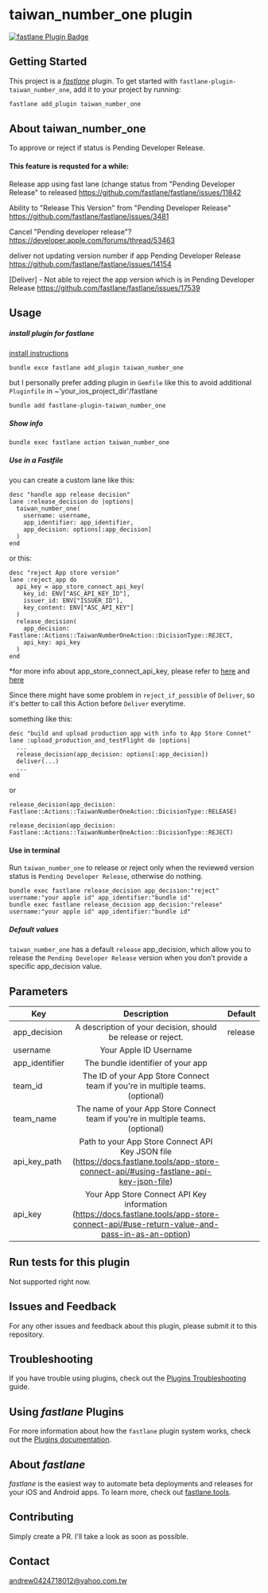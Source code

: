 # taiwan_number_one plugin

[![fastlane Plugin Badge](https://rawcdn.githack.com/fastlane/fastlane/master/fastlane/assets/plugin-badge.svg)](https://rubygems.org/gems/fastlane-plugin-taiwan_number_one)

## Getting Started

This project is a [_fastlane_](https://github.com/fastlane/fastlane) plugin. To get started with `fastlane-plugin-taiwan_number_one`, add it to your project by running:

```bash
fastlane add_plugin taiwan_number_one
```

## About taiwan_number_one

To approve or reject if status is Pending Developer Release.

#### This feature is requsted for a while:

Release app using fast lane (change status from "Pending Developer Release" to released
https://github.com/fastlane/fastlane/issues/11842

Ability to "Release This Version" from "Pending Developer Release"
https://github.com/fastlane/fastlane/issues/3481

Cancel "Pending developer release"?
https://developer.apple.com/forums/thread/53463

deliver not updating version number if app Pending Developer Release
https://github.com/fastlane/fastlane/issues/14154

[Deliver] - Not able to reject the app version which is in Pending Developer Release
https://github.com/fastlane/fastlane/issues/17539

## Usage

##### install plugin for fastlane
[install instructions](https://docs.fastlane.tools/plugins/using-plugins/)
```
bundle exce fastlane add_plugin taiwan_number_one
```
but I personally prefer adding plugin in `Gemfile` like this to avoid additional `Pluginfile` in ~'your_ios_project_dir'/fastlane

```
bundle add fastlane-plugin-taiwan_number_one
```

##### Show info

```
bundle exec fastlane action taiwan_number_one
```

##### Use in a Fastfile

you can create a custom lane like this:
```
desc "handle app release decision"
lane :release_decision do |options|
  taiwan_number_one(
    username: username,
    app_identifier: app_identifier,
    app_decision: options[:app_decision]
  )
end
```

or this:
```
desc "reject App store version"
lane :reject_app do
  api_key = app_store_connect_api_key(
    key_id: ENV["ASC_API_KEY_ID"],
    issuer_id: ENV["ISSUER_ID"],
    key_content: ENV["ASC_API_KEY"]
  )
  release_decision(
    app_decision: Fastlane::Actions::TaiwanNumberOneAction::DicisionType::REJECT,
    api_key: api_key
  )
end
```

*for more info about app_store_connect_api_key, please refer to [here](http://docs.fastlane.tools/actions/app_store_connect_api_key/#app_store_connect_api_key) and [here](http://docs.fastlane.tools/app-store-connect-api/#using-an-app-store-connect-api-key)

Since there might have some problem in `reject_if_possible` of `Deliver`, so it's better to call this Action before `Deliver` everytime.

something like this:
```
desc "build and upload production app with info to App Store Connet"
lane :upload_production_and_testFlight do |options|
  ...
  release_decision(app_decision: options[:app_decision])
  deliver(...)
  ...
end
```

or 

```
release_decision(app_decision: Fastlane::Actions::TaiwanNumberOneAction::DicisionType::RELEASE)

release_decision(app_decision: Fastlane::Actions::TaiwanNumberOneAction::DicisionType::REJECT)
```

#### Use in terminal

Run `taiwan_number_one` to release or reject only when the reviewed version status is `Pending Developer Release`, otherwise do nothing.

```
bundle exec fastlane release_decision app_decision:"reject" username:"your apple id" app_identifier:"bundle id"
bundle exec fastlane release_decision app_decision:"release" username:"your apple id" app_identifier:"bundle id"
```

##### Default values
`taiwan_number_one` has a default `release` app_decision, which allow you to release the `Pending Developer Release` version when you don’t provide a specific app_decision value.

## Parameters
Key           | Description            |   Default |
--------------|:----------------------:|------------------------
app_decision  |A description of your decision, should be release or reject. |release|
username      |Your Apple ID Username                                       |
app_identifier|The bundle identifier of your app                            |
team_id       |The ID of your App Store Connect team if you're in multiple teams. (optional)|
team_name     |The name of your App Store Connect team if you're in multiple teams. (optional)|
api_key_path	|Path to your App Store Connect API Key JSON file (https://docs.fastlane.tools/app-store-connect-api/#using-fastlane-api-key-json-file)	|
api_key	      |Your App Store Connect API Key information (https://docs.fastlane.tools/app-store-connect-api/#use-return-value-and-pass-in-as-an-option) |

## Run tests for this plugin

Not supported right now.

## Issues and Feedback

For any other issues and feedback about this plugin, please submit it to this repository.

## Troubleshooting

If you have trouble using plugins, check out the [Plugins Troubleshooting](https://docs.fastlane.tools/plugins/plugins-troubleshooting/) guide.

## Using _fastlane_ Plugins

For more information about how the `fastlane` plugin system works, check out the [Plugins documentation](https://docs.fastlane.tools/plugins/create-plugin/).

## About _fastlane_

_fastlane_ is the easiest way to automate beta deployments and releases for your iOS and Android apps. To learn more, check out [fastlane.tools](https://fastlane.tools).

## Contributing

Simply create a PR. I'll take a look as soon as possible.

## Contact

andrew0424718012@yahoo.com.tw